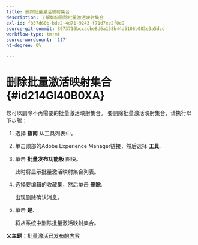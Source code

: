 ```yaml
---
title: 删除批量激活映射集合
description: 了解如何删除批量激活映射集合
exl-id: f857d60b-bde2-4d71-9243-f71d7ee2f0e9
source-git-commit: 8073716bccacbe8d6a158b44d5106b083e3a5dcd
workflow-type: tm+mt
source-wordcount: '117'
ht-degree: 0%

---
```


# 删除批量激活映射集合 {#id214GI40B0XA}

您可以删除不再需要的批量激活映射集合。 要删除批量激活映射集合，请执行以下步骤：

1. 选择 **指南** 从工具列表中。

1. 单击顶部的Adobe Experience Manager链接，然后选择 **工具**.

1. 单击 **批量发布功能板** 图块。

   此时将显示批量激活映射集合列表。

1. 选择要编辑的收藏集，然后单击 **删除**.

   出现删除确认消息。

1. 单击 **是**.

   将从系统中删除批量激活映射集合。


**父主题：**[&#x200B;批量激活已发布的内容](conf-bulk-activation.md)
